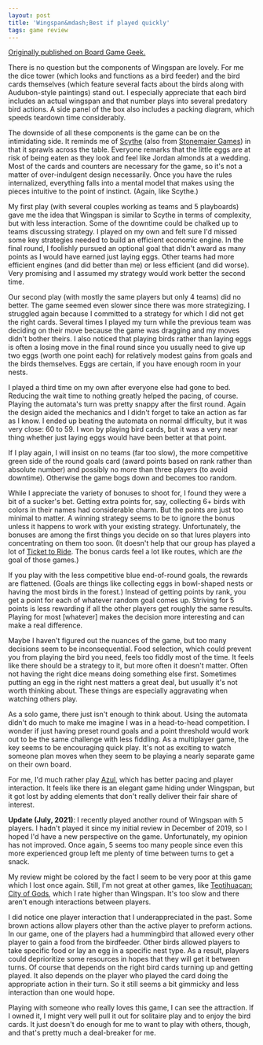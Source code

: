 ```yaml
---
layout: post
title: 'Wingspan&mdash;Best if played quickly'
tags: game review
---
```


[Originally published on Board Game
Geek.](https://boardgamegeek.com/thread/2338760/best-if-played-quickly)

There is no question but the components of Wingspan are lovely. For me the dice tower (which looks and functions as a bird feeder) and the bird cards themselves (which feature several facts about the birds along with Audubon-style paintings) stand out. I especially appreciate that each bird includes an actual wingspan and that number plays into several predatory bird actions. A side panel of the box also includes a packing diagram, which speeds teardown time considerably.

The downside of all these components is the game can be on the intimidating side. It reminds me of <a href="https://boardgamegeek.com/boardgame/169786/scythe" >Scythe</a> (also from <a href="https://boardgamegeek.com/boardgamepublisher/23202/stonemaier-games" >Stonemaier Games</a>) in that it sprawls across the table. Everyone remarks that the little eggs are at risk of being eaten as they look and feel like Jordan almonds at a wedding. Most of the cards and counters are necessary for the game, so it's not a matter of over-indulgent design necessarily. Once you have the rules internalized, everything falls into a mental model that makes using the pieces intuitive to the point of instinct. (Again, like Scythe.) 

My first play (with several couples working as teams and 5 playboards) gave me the idea that Wingspan is similar to Scythe in terms of complexity, but with less interaction. Some of the downtime could be chalked up to teams discussing strategy. I played on my own and felt sure I'd missed some key strategies needed to build an efficient economic engine. In the final round, I foolishly pursued an optional goal that didn't award as many points as I would have earned just laying eggs. Other teams had more efficient engines (and did better than me) or less efficient (and did worse). Very promising and I assumed my strategy would work better the second time.

Our second play (with mostly the same players but only 4 teams) did no better. The game seemed even slower since there was more strategizing. I struggled again because I committed to a strategy for which I did not get the right cards. Several times I played my turn while the previous team was deciding on their move because the game was dragging and my moves didn't bother theirs. I also noticed that playing birds rather than laying eggs is often a losing move in the final round since you usually need to give up two eggs (worth one point each) for relatively modest gains from goals and the birds themselves. Eggs are certain, if you have enough room in your nests.

I played a third time on my own after everyone else had gone to bed. Reducing the wait time to nothing greatly helped the pacing, of course. Playing the automata's turn was pretty snappy after the first round. Again the design aided the mechanics and I didn't forget to take an action as far as I know. I ended up beating the automata on normal difficulty, but it was very close: 60 to 59. I won by playing bird cards, but it was a very near thing whether just laying eggs would have been better at that point. 

If I play again, I will insist on no teams (far too slow), the more competitive green side of the round goals card (award points based on rank rather than absolute number) and possibly no more than three players (to avoid downtime). Otherwise the game bogs down and becomes too random. 

While I appreciate the variety of bonuses to shoot for, I found they were a bit of a sucker's bet. Getting extra points for, say, collecting 6+ birds with colors in their names had considerable charm. But the points are just too minimal to matter. A winning strategy seems to be to ignore the bonus unless it happens to work with your existing strategy. Unfortunately, the bonuses are among the first things you decide on so that lures players into concentrating on them too soon. (It doesn't help that our group has played a lot of <a href="https://boardgamegeek.com/boardgame/9209/ticket-ride" >Ticket to Ride</a>. The bonus cards feel a lot like routes, which are <i>the</i> goal of those games.)

If you play with the less competitive blue end-of-round goals, the rewards are flattened. (Goals are things like collecting eggs in bowl-shaped nests or having the most birds in the forest.) Instead of getting points by rank, you get a point for each of whatever random goal comes up. Striving for 5 points is less rewarding if all the other players get roughly the same results. Playing for most [whatever] makes the decision more interesting and can make a real difference. 

Maybe I haven't figured out the nuances of the game, but too many decisions seem to be inconsequential. Food selection, which could prevent you from playing the bird you need, feels too fiddly most of the time. It feels like there should be a strategy to it, but more often it doesn't matter. Often not having the right dice means doing something else first. Sometimes putting an egg in the right nest matters a great deal, but usually it's not worth thinking about. These things are especially aggravating when watching others play.

As a solo game, there just isn't enough to think about. Using the automata didn't do much to make me imagine I was in a head-to-head competition. I wonder if just having preset round goals and a point threshold would work out to be the same challenge with less fiddling. As a multiplayer game, the key seems to be encouraging quick play. It's not as exciting to watch someone plan moves when they seem to be playing a nearly separate game on their own board. 

For me, I'd much rather play <a href="https://boardgamegeek.com/boardgame/230802/azul" >Azul</a>, which has better pacing and player interaction. It feels like there is an elegant game hiding under Wingspan, but it got lost by adding elements that don't really deliver their fair share of interest.

<b>Update (July, 2021)</b>: I recently played another round of Wingspan with 5 players. I hadn't played it since my initial review in December of 2019, so I hoped I'd have a new perspective on the game. Unfortunately, my opinion has not improved. Once again, 5 seems too many people since even this more experienced group left me plenty of time between turns to get a snack. 

My review might be colored by the fact I seem to be very poor at this game which I lost once again. Still, I'm not great at other games, like <a href="https://boardgamegeek.com/boardgame/229853/teotihuacan-city-gods" >Teotihuacan: City of Gods</a>, which I rate higher than Wingspan. It's too slow and there aren't enough interactions between players.

I did notice one player interaction that I underappreciated in the past. Some brown actions allow players other than the active player to preform actions. In our game, one of the players had a hummingbird that allowed every other player to gain a food from the birdfeeder. Other birds allowed players to take specific food or lay an egg in a specific nest type. As a result, players could deprioritize some resources in hopes that they will get it between turns. Of course that depends on the right bird cards turning up and getting played. It also depends on the player who played the card doing the appropriate action in their turn. So it still seems a bit gimmicky and less interaction than one would hope.

Playing with someone who really loves this game, I can see the attraction. If I owned it, I might very well pull it out for solitaire play and to enjoy the bird cards. It just doesn't do enough for me to want to play with others, though, and that's pretty much a deal-breaker for me.
